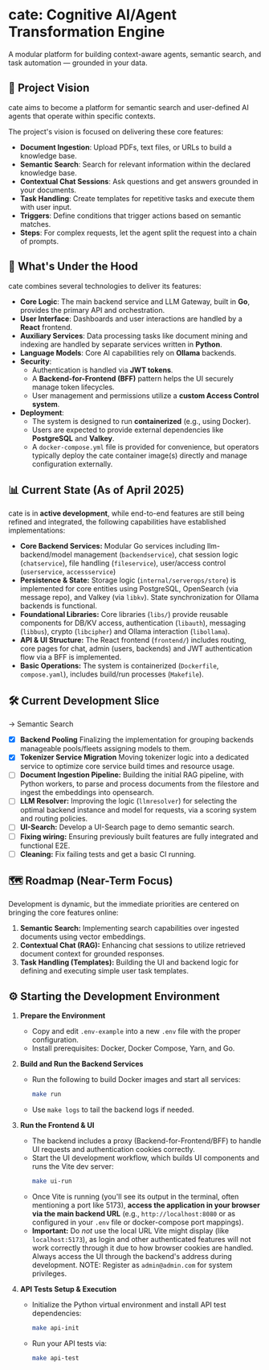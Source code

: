 # cate: Cognitive AI/Agent Transformation Engine

A modular platform for building context-aware agents, semantic search, and task automation — grounded in your data.

## 🚀 Project Vision

cate aims to become a platform for semantic search and user-defined AI agents that operate within specific contexts.

The project's vision is focused on delivering these core features:

- **Document Ingestion**: Upload PDFs, text files, or URLs to build a knowledge base.
- **Semantic Search**: Search for relevant information within the declared knowledge base.
- **Contextual Chat Sessions**: Ask questions and get answers grounded in your documents.
- **Task Handling**: Create templates for repetitive tasks and execute them with user input.
- **Triggers**: Define conditions that trigger actions based on semantic matches.
- **Steps**: For complex requests, let the agent split the request into a chain of prompts.

## 🔧 What's Under the Hood

cate combines several technologies to deliver its features:

- **Core Logic**: The main backend service and LLM Gateway, built in **Go**, provides the primary API and orchestration.
- **User Interface**: Dashboards and user interactions are handled by a **React** frontend.
- **Auxiliary Services**: Data processing tasks like document mining and indexing are handled by separate services written in **Python**.
- **Language Models**: Core AI capabilities rely on **Ollama** backends.
- **Security**:
    - Authentication is handled via **JWT tokens**.
    - A **Backend-for-Frontend (BFF)** pattern helps the UI securely manage token lifecycles.
    - User management and permissions utilize a **custom Access Control system**.
- **Deployment**:
    - The system is designed to run **containerized** (e.g., using Docker).
    - Users are expected to provide external dependencies like **PostgreSQL** and **Valkey**.
    - A `docker-compose.yml` file is provided for convenience, but operators typically deploy the cate container image(s) directly and manage configuration externally.

## 📊 Current State (As of April 2025)

cate is in **active development**, while end-to-end features are still being refined and integrated, the following capabilities have established implementations:

* **Core Backend Services:** Modular Go services including llm-backend/model management (`backendservice`), chat session logic (`chatservice`), file handling (`fileservice`), user/access control (`userservice`, `accessservice`)
* **Persistence & State:** Storage logic (`internal/serverops/store`) is implemented for core entities using PostgreSQL, OpenSearch (via message repo), and Valkey (via `libkv`). State synchronization for Ollama backends is functional.
* **Foundational Libraries:** Core libraries (`libs/`) provide reusable components for DB/KV access, authentication (`libauth`), messaging (`libbus`), crypto (`libcipher`) and Ollama interaction (`libollama`).
* **API & UI Structure:** The React frontend (`frontend/`) includes routing, core pages for chat, admin (users, backends) and JWT authentication flow via a BFF is implemented.
* **Basic Operations:** The system is containerized (`Dockerfile`, `compose.yaml`), includes build/run processes (`Makefile`).

## 🛠️ Current Development Slice

-> Semantic Search
* [x] **Backend Pooling** Finalizing the implementation for grouping backends manageable pools/fleets assigning models to them.
* [x] **Tokenizer Service Migration** Moving tokenizer logic into a dedicated service to optimize core service build times and resource usage.
* [ ] **Document Ingestion Pipeline:** Building the initial RAG pipeline, with Python workers, to parse and process documents from the filestore and ingest the embeddings into opensearch.
* [ ] **LLM Resolver:** Improving the logic (`llmresolver`) for selecting the optimal backend instance and model for requests, via a scoring system and routing policies.
* [ ] **UI-Search:** Develop a UI-Search page to demo semantic search.
* [ ] **Fixing wiring:** Ensuring previously built features are fully integrated and functional E2E.
* [ ] **Cleaning:** Fix failing tests and get a basic CI running.

## 🗺️ Roadmap (Near-Term Focus)

Development is dynamic, but the immediate priorities are centered on bringing the core features online:

1.  **Semantic Search:** Implementing search capabilities over ingested documents using vector embeddings.
2.  **Contextual Chat (RAG):** Enhancing chat sessions to utilize retrieved document context for grounded responses.
3.  **Task Handling (Templates):** Building the UI and backend logic for defining and executing simple user task templates.

## ⚙️ Starting the Development Environment

1.  **Prepare the Environment**
    * Copy and edit `.env-example` into a new `.env` file with the proper configuration.
    * Install prerequisites: Docker, Docker Compose, Yarn, and Go.

2.  **Build and Run the Backend Services**
    * Run the following to build Docker images and start all services:
        ```bash
        make run
        ```
    * Use `make logs` to tail the backend logs if needed.

3.  **Run the Frontend & UI**
    * The backend includes a proxy (Backend-for-Frontend/BFF) to handle UI requests and authentication cookies correctly.
    * Start the UI development workflow, which builds UI components and runs the Vite dev server:
        ```bash
        make ui-run
        ```
    * Once Vite is running (you'll see its output in the terminal, often mentioning a port like 5173), **access the application in your browser via the main backend URL** (e.g., `http://localhost:8080` or as configured in your `.env` file or docker-compose port mappings).
    * **Important:** Do *not* use the local URL Vite might display (like `localhost:5173`), as login and other authenticated features will not work correctly through it due to how browser cookies are handled. Always access the UI through the backend's address during development. NOTE: Register
    as `admin@admin.com` for system privileges.

4.  **API Tests Setup & Execution**
    * Initialize the Python virtual environment and install API test dependencies:
        ```bash
        make api-init
        ```
    * Run your API tests via:
        ```bash
        make api-test
        ```
